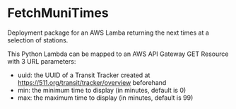# FetchMuniTimes
Deployment package for an AWS Lamba returning the next times at a selection of stations.

This Python Lambda can be mapped to an AWS API Gateway GET Resource with 3 URL parameters:
* uuid: the UUID of a Transit Tracker created at https://511.org/transit/tracker/overview beforehand
* min: the minimum time to display (in minutes, default is 0)
* max: the maximum time to display (in minutes, default is 99)
